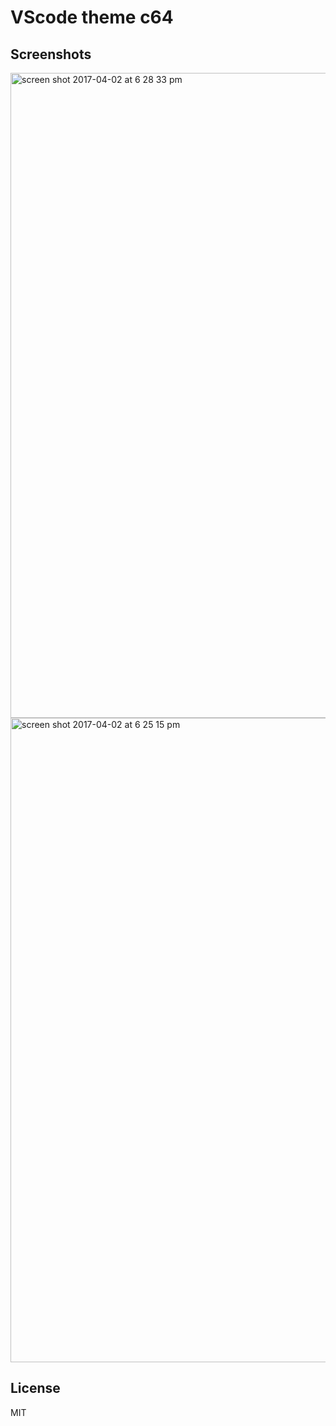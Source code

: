 # VScode theme c64

## Screenshots

<img width="1032" alt="screen shot 2017-04-02 at 6 28 33 pm" src="https://cloud.githubusercontent.com/assets/3179564/24586771/4f0023b0-17d2-11e7-9c20-6536950086c0.png">

<img width="1031" alt="screen shot 2017-04-02 at 6 25 15 pm" src="https://cloud.githubusercontent.com/assets/3179564/24586772/563b7e0e-17d2-11e7-9e58-6d46c4c6c2de.png">

## License

MIT
